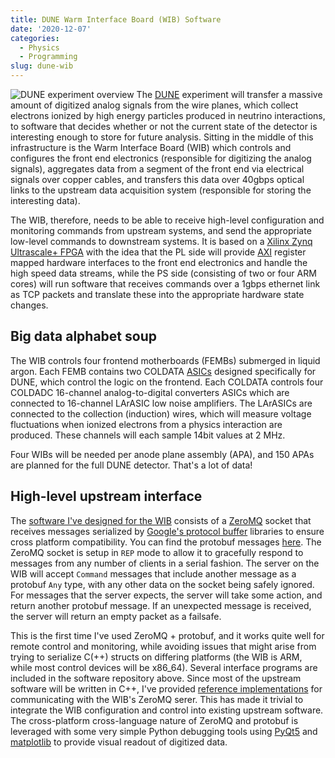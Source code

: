 ```yaml
---
title: DUNE Warm Interface Board (WIB) Software
date: '2020-12-07'
categories:
  - Physics
  - Programming
slug: dune-wib
---
```


![DUNE experiment overview](/images/lbne_sketch.png)
The [DUNE](https://www.dunescience.org/) experiment will transfer a massive amount of digitized analog signals from the wire planes, which collect electrons ionized by high energy particles produced in neutrino interactions, to software that decides whether or not the current state of the detector is interesting enough to store for future analysis.
Sitting in the middle of this infrastructure is the Warm Interface Board (WIB) which controls and configures the front end electronics (responsible for digitizing the analog signals), aggregates data from a segment of the front end via electrical signals over copper cables, and transfers this data over 40gbps optical links to the upstream data acquisition system (responsible for storing the interesting data).

The WIB, therefore, needs to be able to receive high-level configuration and monitoring commands from upstream systems, and send the appropriate low-level commands to downstream systems.
It is based on a [Xilinx Zynq Ultrascale+ FPGA](https://www.xilinx.com/products/silicon-devices/fpga/virtex-ultrascale-plus.html) with the idea that the PL side will provide [AXI](https://en.wikipedia.org/wiki/Advanced_eXtensible_Interface) register mapped hardware interfaces to the front end electronics and handle the high speed data streams, while the PS side (consisting of two or four ARM cores) will run software that receives commands over a 1gbps ethernet link as TCP packets and translate these into the appropriate hardware state changes.

## Big data alphabet soup

The WIB controls four frontend motherboards (FEMBs) submerged in liquid argon.
Each FEMB contains two COLDATA [ASICs](https://en.wikipedia.org/wiki/Application-specific_integrated_circuit) designed specifically for DUNE, which control the logic on the frontend.
Each COLDATA controls four COLDADC 16-channel analog-to-digital converters ASICs which are connected to 16-channel LArASIC low noise amplifiers.
The LArASICs are connected to the collection (induction) wires, which will measure voltage fluctuations when ionized electrons from a physics interaction are produced.
These channels will each sample 14bit values at 2 MHz.

Four WIBs will be needed per anode plane assembly (APA), and 150 APAs are planned for the full DUNE detector. That's a lot of data!

## High-level upstream interface

The [software I've designed for the WIB](https://github.com/DUNE-DAQ/dune-wib-firmware/tree/master/sw) consists of a [ZeroMQ](https://zeromq.org/) socket that receives messages serialized by [Google's protocol buffer](https://developers.google.com/protocol-buffers) libraries to ensure cross platform compatibility. 
You can find the protobuf messages [here](https://github.com/DUNE-DAQ/dune-wib-firmware/tree/master/sw/src/wib.proto).
The ZeroMQ socket is setup in `REP` mode to allow it to gracefully respond to messages from any number of clients in a serial fashion. 
The server on the WIB will accept `Command` messages that include another message as a protobuf `Any` type, with any other data on the socket being safely ignored.
For messages that the server expects, the server will take some action, and return another protobuf message. 
If an unexpected message is received, the server will return an empty packet as a failsafe.

This is the first time I've used ZeroMQ + protobuf, and it works quite well for remote control and monitoring, while avoiding issues that might arise from trying to serialize C(++) structs on differing platforms (the WIB is ARM, while most control devices will be x86_64). 
Several interface programs are included in the software repository above. 
Since most of the upstream software will be written in C++, I've provided [reference implementations](https://github.com/DUNE-DAQ/dune-wib-firmware/blob/master/sw/src/wib_client.cxx) for communicating with the WIB's ZeroMQ serer.
This has made it trivial to integrate the WIB configuration and control into existing upstream software.
The cross-platform cross-language nature of ZeroMQ and protobuf is leveraged with some very simple Python debugging tools using [PyQt5](https://pypi.org/project/PyQt5/) and [matplotlib](https://matplotlib.org/) to provide visual readout of digitized data.
